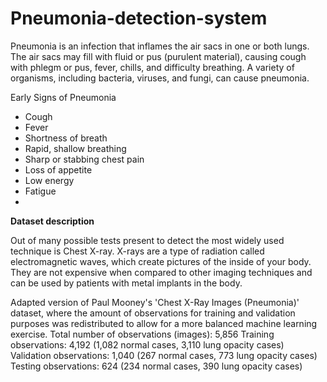 # Pneumonia-detection-system


Pneumonia is an infection that inflames the air sacs in one or both lungs. The air sacs may fill with fluid or pus (purulent material), causing cough with phlegm or pus, fever, chills, and difficulty breathing. A variety of organisms, including bacteria, viruses, and fungi, can cause pneumonia.

Early Signs of Pneumonia

* Cough
* Fever
* Shortness of breath
* Rapid, shallow breathing
* Sharp or stabbing chest pain
* Loss of appetite
* Low energy
* Fatigue
* 
**Dataset description**

Out of many possible tests present to detect the most widely used technique is Chest X-ray. 
X-rays are a type of radiation called electromagnetic waves, which create pictures of the inside of your body. They are not expensive when compared to other imaging techniques and can be used by patients with metal implants in the body.


Adapted version of Paul Mooney's 'Chest X-Ray Images (Pneumonia)' dataset, where the amount of observations for training and validation purposes was redistributed to allow for a more balanced machine learning exercise.
Total number of observations (images): 5,856
Training observations: 4,192 (1,082 normal cases, 3,110 lung opacity cases)
Validation observations: 1,040 (267 normal cases, 773 lung opacity cases)
Testing observations: 624 (234 normal cases, 390 lung opacity cases)
